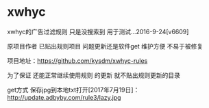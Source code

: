 # xwhyc
xwhyc的广告过滤规则 只是没搜索到 用于测试...2016-9-24[v6609]

原项目作者 已贴出规则项目 问题更新还是软件get 维护方便 不易于被修复

项目地址：https://github.com/kysdm/xwhyc-rules

为了保证 还能正常继续使用规则 的更新 就不贴出规则更新的目录 

get方式 保存jpg到本地txt打开[2017年7月19日]：http://update.adbyby.com/rule3/lazy.jpg
